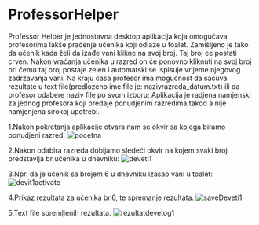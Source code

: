 # ProfessorHelper
Professor Helper je jednostavna desktop aplikacija koja omogućava profesorima lakše praćenje učenika koji odlaze u toalet.
Zamišljeno je tako da učenik kada želi da izađe vani klikne na svoj broj. Taj broj ce postati crven. Nakon vraćanja učenika u razred on će
ponovno kliknuti na svoj broj pri čemu taj broj postaje zelen i automatski se ispisuje vrijeme njegovog zadržavanja vani.
Na kraju časa profesor ima mogućnost da sačuva rezultate u text file(predlozeno ime file je: nazivrazreda_datum.txt) ili da profesor odabere naziv file po svom izboru;
Aplikacija je radjena namjenski za jednog profesora koji predaje ponudjenim razredima,takod a nije namjenjena sirokoj upotrebi.

1.Nakon pokretanja aplikacije otvara nam se okvir sa kojega biramo ponudjeni razred.
![pocetna](https://user-images.githubusercontent.com/82029922/214089418-412890e3-e5d6-4883-b823-d413958daa59.jpg)

2.Nakon odabira razreda dobijamo sledeći okvir na kojem svaki broj predstavlja br učenika u dnevniku:
![deveti1](https://user-images.githubusercontent.com/82029922/214089784-1925c4d1-3cf7-4577-96b3-2935253ca777.jpg)

3.Npr. da je učenik sa brojem 6 u dnevniku izasao vani u toalet:
![devit1activate](https://user-images.githubusercontent.com/82029922/214090087-34b461fa-f547-4aea-85ba-0ab5c9c86f49.jpg)

4.Prikaz rezultata za učenika br.6, te spremanje rezultata.
![saveDeveti1](https://user-images.githubusercontent.com/82029922/214092079-4fb87158-1dd2-4d4a-acdc-92299d8c63f5.jpg)

5.Text file spremljenih rezultata.
![rezultatdevetog1](https://user-images.githubusercontent.com/82029922/214092346-a020a9f5-f5bc-4b20-a055-21eefb9572b6.jpg)
